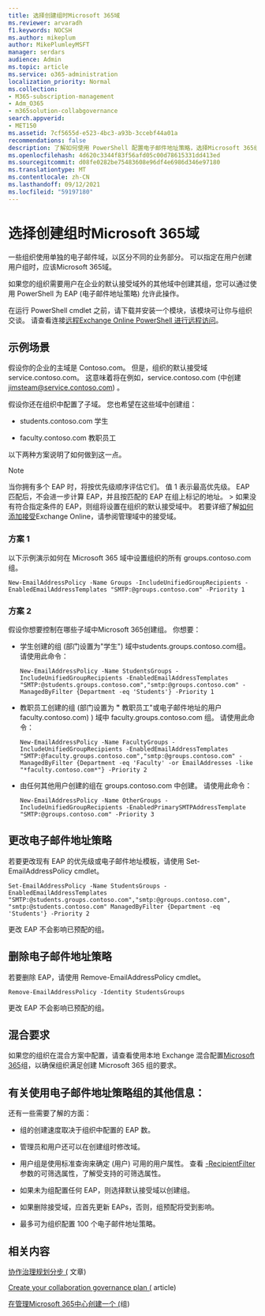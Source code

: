 ```yaml
---
title: 选择创建组时Microsoft 365域
ms.reviewer: arvaradh
f1.keywords: NOCSH
ms.author: mikeplum
author: MikePlumleyMSFT
manager: serdars
audience: Admin
ms.topic: article
ms.service: o365-administration
localization_priority: Normal
ms.collection:
- M365-subscription-management
- Adm_O365
- m365solution-collabgovernance
search.appverid:
- MET150
ms.assetid: 7cf5655d-e523-4bc3-a93b-3ccebf44a01a
recommendations: false
description: 了解如何使用 PowerShell 配置电子邮件地址策略，选择Microsoft 365组时使用的域。
ms.openlocfilehash: 4d620c3344f83f56afd05c00d78615331dd413ed
ms.sourcegitcommit: d08fe0282be75483608e96df4e6986d346e97180
ms.translationtype: MT
ms.contentlocale: zh-CN
ms.lasthandoff: 09/12/2021
ms.locfileid: "59197180"
---
```

# <a name="choose-the-domain-to-use-when-creating-microsoft-365-groups"></a>选择创建组时Microsoft 365域

一些组织使用单独的电子邮件域，以区分不同的业务部分。 可以指定在用户创建用户组时，应该Microsoft 365域。
  
如果您的组织需要用户在企业的默认接受域外的其他域中创建其组，您可以通过使用 PowerShell 为 EAP (电子邮件地址策略) 允许此操作。

在运行 PowerShell cmdlet 之前，请下载并安装一个模块，该模块可让你与组织交谈。 请查看连接[远程Exchange Online PowerShell 进行远程访问](/powershell/exchange/connect-to-exchange-online-powershell)。

## <a name="example-scenarios"></a>示例场景

假设你的企业的主域是 Contoso.com。 但是，组织的默认接受域 service.contoso.com。 这意味着将在例如，service.contoso.com (中创建 jimsteam@service.contoso.com) 。
  
假设你还在组织中配置了子域。 您也希望在这些域中创建组：
  
- students.contoso.com 学生
    
- faculty.contoso.com 教职员工
    
以下两种方案说明了如何做到这一点。

> [!NOTE]
> 当你拥有多个 EAP 时，将按优先级顺序评估它们。 值 1 表示最高优先级。 EAP 匹配后，不会进一步计算 EAP，并且按匹配的 EAP 在组上标记的地址。 > 如果没有符合指定条件的 EAP，则组将设置在组织的默认接受域中。 若要详细了解[如何添加接受](/exchange/mail-flow-best-practices/manage-accepted-domains/manage-accepted-domains)Exchange Online，请参阅管理域中的接受域。
  
### <a name="scenario-1"></a>方案 1

以下示例演示如何在 Microsoft 365 域中设置组织的所有 groups.contoso.com 组。
  
```
New-EmailAddressPolicy -Name Groups -IncludeUnifiedGroupRecipients -EnabledEmailAddressTemplates "SMTP:@groups.contoso.com" -Priority 1
```

### <a name="scenario-2"></a>方案 2

假设你想要控制在哪些子域中Microsoft 365创建组。 你想要：
  
- 学生创建的组 (部门设置为"学生") 域中students.groups.contoso.com组。 请使用此命令：
    
  ```
  New-EmailAddressPolicy -Name StudentsGroups -IncludeUnifiedGroupRecipients -EnabledEmailAddressTemplates "SMTP:@students.groups.contoso.com","smtp:@groups.contoso.com" -ManagedByFilter {Department -eq 'Students'} -Priority 1
  ```

- 教职员工创建的组 (部门设置为 **"** 教职员工"或电子邮件地址的用户 faculty.contoso.com) ) 域中 faculty.groups.contoso.com 组。 请使用此命令：
    
  ```
  New-EmailAddressPolicy -Name FacultyGroups -IncludeUnifiedGroupRecipients -EnabledEmailAddressTemplates "SMTP:@faculty.groups.contoso.com","smtp:@groups.contoso.com" -ManagedByFilter {Department -eq 'Faculty' -or EmailAddresses -like "*faculty.contoso.com*"} -Priority 2
  ```

- 由任何其他用户创建的组在 groups.contoso.com 中创建。 请使用此命令：
    
  ```
  New-EmailAddressPolicy -Name OtherGroups -IncludeUnifiedGroupRecipients -EnabledPrimarySMTPAddressTemplate "SMTP:@groups.contoso.com" -Priority 3
  ```

## <a name="change-email-address-policies"></a>更改电子邮件地址策略

若要更改现有 EAP 的优先级或电子邮件地址模板，请使用 Set-EmailAddressPolicy cmdlet。
  
```
Set-EmailAddressPolicy -Name StudentsGroups -EnabledEmailAddressTemplates "SMTP:@students.groups.contoso.com","smtp:@groups.contoso.com", "smtp:@students.contoso.com" ManagedByFilter {Department -eq 'Students'} -Priority 2

```

更改 EAP 不会影响已预配的组。
  
## <a name="delete-email-address-policies"></a>删除电子邮件地址策略

若要删除 EAP，请使用 Remove-EmailAddressPolicy cmdlet。
  
```
Remove-EmailAddressPolicy -Identity StudentsGroups
```

更改 EAP 不会影响已预配的组。
  
## <a name="hybrid-requirements"></a>混合要求

如果您的组织在混合方案中配置，请查看使用本地 Exchange 混合配置[Microsoft 365](/exchange/hybrid-deployment/set-up-microsoft-365-groups)组，以确保组织满足创建 Microsoft 365 组的要求。 
  
## <a name="additional-info-about-using-email-address-policies-groups"></a>有关使用电子邮件地址策略组的其他信息：

还有一些需要了解的方面：
  
- 组的创建速度取决于组织中配置的 EAP 数。
    
- 管理员和用户还可以在创建组时修改域。
    
- 用户组是使用标准查询来确定 (用户) 可用的用户属性。 查看 [-RecipientFilter](/powershell/exchange/recipientfilter-properties) 参数的可筛选属性，了解受支持的可筛选属性。 
    
- 如果未为组配置任何 EAP，则选择默认接受域以创建组。
    
- 如果删除接受域，应首先更新 EAPs，否则，组预配将受到影响。
    
- 最多可为组织配置 100 个电子邮件地址策略。
    
## <a name="related-content"></a>相关内容

[协作治理规划分步 (](collaboration-governance-overview.md#collaboration-governance-planning-step-by-step) 文章) 

[Create your collaboration governance plan (](collaboration-governance-first.md) article) 

[在管理Microsoft 365中心创建一个 (](../admin/create-groups/create-groups.md)组) 
